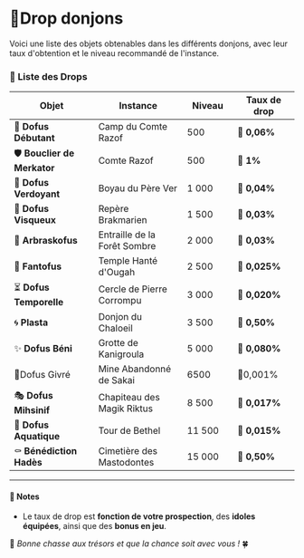 # 🔱Drop donjons

Voici une liste des objets obtenables dans les différents donjons, avec leur taux d'obtention et le niveau recommandé de l'instance.

### 📜 Liste des Drops <a href="#liste-des-drops" id="liste-des-drops"></a>

<table><thead><tr><th width="208">Objet</th><th width="230">Instance</th><th width="111">Niveau</th><th width="158">Taux de drop</th></tr></thead><tbody><tr><td>🥚 <strong>Dofus Débutant</strong></td><td>Camp du Comte Razof</td><td>500</td><td>🎯 <strong>0,06%</strong></td></tr><tr><td>🛡️ <strong>Bouclier de Merkator</strong></td><td>Comte Razof</td><td>500</td><td>🎯 <strong>1%</strong></td></tr><tr><td>🌿 <strong>Dofus Verdoyant</strong></td><td>Boyau du Père Ver</td><td>1 000</td><td>🎯 <strong>0,04%</strong></td></tr><tr><td>🧪 <strong>Dofus Visqueux</strong></td><td>Repère Brakmarien</td><td>1 500</td><td>🎯 <strong>0,03%</strong></td></tr><tr><td>🌲 <strong>Arbraskofus</strong></td><td>Entraille de la Forêt Sombre</td><td>2 000</td><td>🎯 <strong>0,03%</strong></td></tr><tr><td>👻 <strong>Fantofus</strong></td><td>Temple Hanté d'Ougah</td><td>2 500</td><td>🎯 <strong>0,025%</strong></td></tr><tr><td>⏳ <strong>Dofus Temporelle</strong></td><td>Cercle de Pierre Corrompu</td><td>3 000</td><td>🎯 <strong>0,020%</strong></td></tr><tr><td>🌀 <strong>Plasta</strong></td><td>Donjon du Chaloeil</td><td>3 500</td><td>🎯 <strong>0,50%</strong></td></tr><tr><td>✨ <strong>Dofus Béni</strong></td><td>Grotte de Kanigroula</td><td>5 000</td><td>🎯 <strong>0,080%</strong></td></tr><tr><td>🥚Dofus Givré</td><td>Mine Abandonné de Sakai</td><td>6500</td><td>🎯0,001%</td></tr><tr><td>🎭 <strong>Dofus Mihsinif</strong></td><td>Chapiteau des Magik Riktus</td><td>8 500</td><td>🎯 <strong>0,017%</strong></td></tr><tr><td>🌊 <strong>Dofus Aquatique</strong></td><td>Tour de Bethel</td><td>11 500</td><td>🎯 <strong>0,015%</strong></td></tr><tr><td>⚰️ <strong>Bénédiction Hadès</strong></td><td>Cimetière des Mastodontes</td><td>15 000</td><td>🎯 <strong>0,50%</strong></td></tr></tbody></table>

***

#### 📌 Notes <a href="#notes" id="notes"></a>

* Le taux de drop est **fonction de votre prospection**, des **idoles équipées**, ainsi que des **bonus en jeu**.

🏹 _Bonne chasse aux trésors et que la chance soit avec vous !_ 🍀
